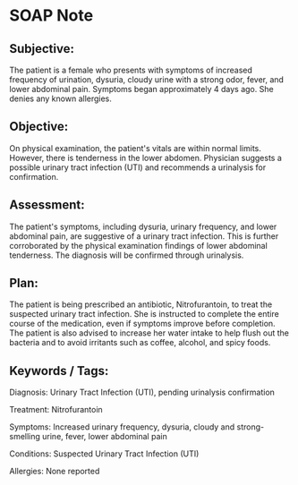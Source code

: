 # SOAP Note

## Subjective:
The patient is a female who presents with symptoms of increased frequency of urination, dysuria, cloudy urine with a strong odor, fever, and lower abdominal pain. Symptoms began approximately 4 days ago. She denies any known allergies.

## Objective:
On physical examination, the patient's vitals are within normal limits. However, there is tenderness in the lower abdomen. Physician suggests a possible urinary tract infection (UTI) and recommends a urinalysis for confirmation.

## Assessment:
The patient's symptoms, including dysuria, urinary frequency, and lower abdominal pain, are suggestive of a urinary tract infection. This is further corroborated by the physical examination findings of lower abdominal tenderness. The diagnosis will be confirmed through urinalysis.

## Plan:
The patient is being prescribed an antibiotic, Nitrofurantoin, to treat the suspected urinary tract infection. She is instructed to complete the entire course of the medication, even if symptoms improve before completion. The patient is also advised to increase her water intake to help flush out the bacteria and to avoid irritants such as coffee, alcohol, and spicy foods. 

## Keywords / Tags:

Diagnosis: Urinary Tract Infection (UTI), pending urinalysis confirmation

Treatment: Nitrofurantoin

Symptoms: Increased urinary frequency, dysuria, cloudy and strong-smelling urine, fever, lower abdominal pain

Conditions: Suspected Urinary Tract Infection (UTI)

Allergies: None reported